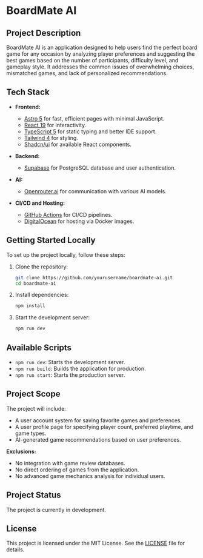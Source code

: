 # BoardMate AI

## Project Description
BoardMate AI is an application designed to help users find the perfect board game for any occasion by analyzing player preferences and suggesting the best games based on the number of participants, difficulty level, and gameplay style. It addresses the common issues of overwhelming choices, mismatched games, and lack of personalized recommendations.

## Tech Stack
- **Frontend:**
  - [Astro 5](https://astro.build) for fast, efficient pages with minimal JavaScript.
  - [React 19](https://reactjs.org) for interactivity.
  - [TypeScript 5](https://www.typescriptlang.org) for static typing and better IDE support.
  - [Tailwind 4](https://tailwindcss.com) for styling.
  - [Shadcn/ui](https://ui.shadcn.com) for available React components.
  
- **Backend:**
  - [Supabase](https://supabase.io) for PostgreSQL database and user authentication.

- **AI:**
  - [Openrouter.ai](https://openrouter.ai) for communication with various AI models.

- **CI/CD and Hosting:**
  - [GitHub Actions](https://github.com/features/actions) for CI/CD pipelines.
  - [DigitalOcean](https://www.digitalocean.com) for hosting via Docker images.

## Getting Started Locally
To set up the project locally, follow these steps:
1. Clone the repository:
   ```bash
   git clone https://github.com/yourusername/boardmate-ai.git
   cd boardmate-ai
   ```
2. Install dependencies:
   ```bash
   npm install
   ```
3. Start the development server:
   ```bash
   npm run dev
   ```

## Available Scripts
- `npm run dev`: Starts the development server.
- `npm run build`: Builds the application for production.
- `npm run start`: Starts the production server.

## Project Scope
The project will include:
- A user account system for saving favorite games and preferences.
- A user profile page for specifying player count, preferred playtime, and game types.
- AI-generated game recommendations based on user preferences.

**Exclusions:**
- No integration with game review databases.
- No direct ordering of games from the application.
- No advanced game mechanics analysis for individual users.

## Project Status
The project is currently in development.

## License
This project is licensed under the MIT License. See the [LICENSE](LICENSE) file for details.
